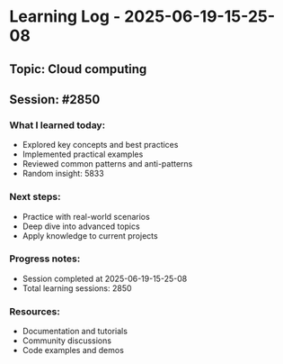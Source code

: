 # Learning Log - 2025-06-19-15-25-08

## Topic: Cloud computing
## Session: #2850

### What I learned today:
- Explored key concepts and best practices
- Implemented practical examples  
- Reviewed common patterns and anti-patterns
- Random insight: 5833

### Next steps:
- Practice with real-world scenarios
- Deep dive into advanced topics
- Apply knowledge to current projects

### Progress notes:
- Session completed at 2025-06-19-15-25-08
- Total learning sessions: 2850

### Resources:
- Documentation and tutorials
- Community discussions
- Code examples and demos
